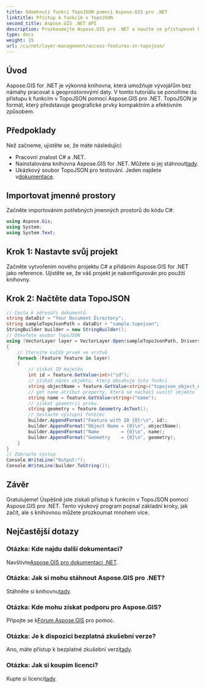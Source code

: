 ```yaml
---
title: Odemknutí funkcí TopoJSON pomocí Aspose.GIS pro .NET
linktitle: Přístup k funkcím v TopoJSON
second_title: Aspose.GIS .NET API
description: Prozkoumejte Aspose.GIS pro .NET a naučte se přistupovat k funkcím TopoJSON krok za krokem. Ponořte se do dokumentace a bez námahy uvolněte geoprostorové schopnosti.
type: docs
weight: 15
url: /cs/net/layer-management/access-features-in-topojson/
---
```

## Úvod
Aspose.GIS for .NET je výkonná knihovna, která umožňuje vývojářům bez námahy pracovat s geoprostorovými daty. V tomto tutoriálu se ponoříme do přístupu k funkcím v TopoJSON pomocí Aspose.GIS pro .NET. TopoJSON je formát, který představuje geografické prvky kompaktním a efektivním způsobem.
## Předpoklady
Než začneme, ujistěte se, že máte následující:
- Pracovní znalost C# a .NET.
-  Nainstalována knihovna Aspose.GIS for .NET. Můžete si jej stáhnout[tady](https://releases.aspose.com/gis/net/).
-  Ukázkový soubor TopoJSON pro testování. Jeden najdete v[dokumentace](https://reference.aspose.com/gis/net/).
## Importovat jmenné prostory
Začněte importováním potřebných jmenných prostorů do kódu C#:
```csharp
using Aspose.Gis;
using System;
using System.Text;
```
## Krok 1: Nastavte svůj projekt
Začněte vytvořením nového projektu C# a přidáním Aspose.GIS for .NET jako reference. Ujistěte se, že váš projekt je nakonfigurován pro použití knihovny.
## Krok 2: Načtěte data TopoJSON
```csharp
// Cesta k adresáři dokumentů.
string dataDir = "Your Document Directory";
string sampleTopoJsonPath = dataDir + "sample.topojson";
StringBuilder builder = new StringBuilder();
// Otevřete soubor TopoJSON
using (VectorLayer layer = VectorLayer.Open(sampleTopoJsonPath, Drivers.TopoJson))
{
    // Iterujte každý prvek ve vrstvě
    foreach (Feature feature in layer)
    {
        // získat ID majetku
        int id = feature.GetValue<int>("id");
        // získat název objektu, který obsahuje tuto funkci
        string objectName = feature.GetValue<string>("topojson_object_name");
        // get name atribut property, která se nachází uvnitř objektu 'properties'
        string name = feature.GetValue<string>("name");
        // získat geometrii prvku.
        string geometry = feature.Geometry.AsText();
        // Sestavte výstupní řetězec
        builder.AppendFormat("Feature with ID {0}:\n", id);
        builder.AppendFormat("Object Name = {0}\n", objectName);
        builder.AppendFormat("Name        = {0}\n", name);
        builder.AppendFormat("Geometry    = {0}\n", geometry);
    }
}
// Zobrazte výstup
Console.WriteLine("Output:");
Console.WriteLine(builder.ToString());
```
## Závěr
Gratulujeme! Úspěšně jste získali přístup k funkcím v TopoJSON pomocí Aspose.GIS pro .NET. Tento výukový program popsal základní kroky, jak začít, ale s knihovnou můžete prozkoumat mnohem více.
## Nejčastější dotazy
### Otázka: Kde najdu další dokumentaci?
 Navštivte[Aspose.GIS pro dokumentaci .NET](https://reference.aspose.com/gis/net/).
### Otázka: Jak si mohu stáhnout Aspose.GIS pro .NET?
 Stáhněte si knihovnu[tady](https://releases.aspose.com/gis/net/).
### Otázka: Kde mohu získat podporu pro Aspose.GIS?
 Připojte se k[Fórum Aspose.GIS](https://forum.aspose.com/c/gis/33) pro pomoc.
### Otázka: Je k dispozici bezplatná zkušební verze?
Ano, máte přístup k bezplatné zkušební verzi[tady](https://releases.aspose.com/).
### Otázka: Jak si koupím licenci?
 Kupte si licenci[tady](https://purchase.aspose.com/buy).
